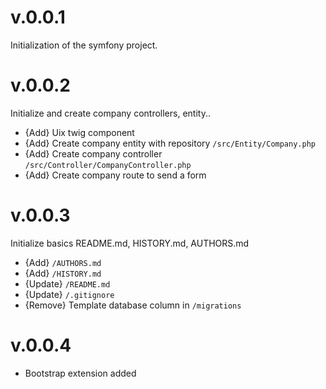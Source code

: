 # v.0.0.1
Initialization of the symfony project.

# v.0.0.2
Initialize and create company controllers, entity..
- {Add} Uix twig component
- {Add} Create company entity with repository `/src/Entity/Company.php`
- {Add} Create company controller `/src/Controller/CompanyController.php`
- {Add} Create company route to send a form

# v.0.0.3
Initialize basics README.md, HISTORY.md, AUTHORS.md
- {Add} `/AUTHORS.md`
- {Add} `/HISTORY.md`
- {Update} `/README.md`
- {Update} `/.gitignore`
- {Remove} Template database column in `/migrations`

# v.0.0.4
- Bootstrap extension added